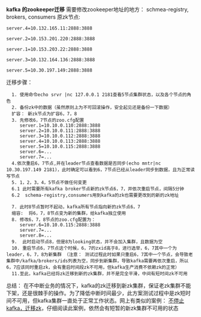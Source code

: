 **kafka 的zookeeper迁移**
需要修改zookeeper地址的地方：
schmea-registry, brokers, consumers
原zk节点:
```
server.4=10.132.165.11:2888:3888

server.2=10.153.201.220:2888:3888

server.1=10.153.203.22:2888:3888

server.3=10.132.164.136:2888:3888

server.5=10.30.197.149:2888:3888
```
迁移步骤：

      1. 使用命令echo srvr |nc 127.0.0.1 2181查看5节点集群状态，以及各个节点的角色
      2. 备份zk中的数据（虽然原则上为不可回滚操作，安全起见还是备份一下数据）
      扩容： 新zk节点为扩容6，7，8
      3. 先修改6，7节点的zoo.cfg配置
         server.1=10.10.0.110:2888:3888
         server.2=10.10.0.111:2888:3888
         server.3=10.10.0.112:2888:3888
         server.4=10.10.0.113:2888:3888
         server.5=10.10.0.115:2888:3888
         server.6=...
         server.7=...
      4.依次重启6，7节点,并在leader节点查看数据是否同步(echo mntr|nc 10.30.197.149 2181)，此时确定可以看到6，7节点已经从leader同步到数据，且为正常读写节点
      5. 1，2，3，4，5节点不做任何变更
      6.1 此时需要所有kafka broker节点新的zk节点6，7，并依次重启节点，间隔5分钟
      6.2  schema-registry,consumers用到kafka的zk也需要更改到的新的zk地址 

      7. 此时8节点暂时不起动，kafka所有节点指向新的zk节点6，7
      缩容:  将6，7，8节点变为新的集群，给kafka独立使用
      8. 修改6，7，8节点的zoo.cfg配置为：
         server.6=10.10.0.115:2888:3888
         server.7=...
         server.8=...
      9.  此时启动节点8，但是8为looking状态，并不会加入集群，且数据为空
      10. 重启节点6，7节点这个时候，6，7的zxid高于8，进行选举，6，7其中一个为leader，6，7，8为新集群 （注意： 测试过程此时如果只重启6，7其中一个节点，会导致老集群中/kafka/brokers/ids列表为空，同步到新集群，导致kafka需要再依次重启，所以6，7应该同时重启zk，会有重启时间段zk不可用，但kafka生产消费不依赖zk的正常）
      11.至此，kafka已经将zk迁移到新的zk集群，并不是完全平滑，中间有短时间zk不可用



总结：
       在不中断业务的情况下，kafka的zk迁移到新zk集群，保证老zk集群不能下架，还是很棘手的操作。为了降低中断时间最少，此方案测试过程中是zk短时间不可用，但kafka集群一直处于正常工作状态。网上有类似的案例： [不停止kafka，迁移zk](https://engineeringblog.yelp.com/2019/01/migrating-kafkas-zookeeper-with-no-downtime.html)，仔细阅读此案例，依然会有短暂的新zk集群不可用的状态
